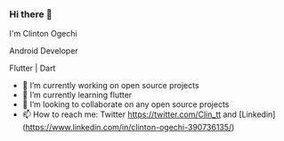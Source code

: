 ### Hi there 👋

I'm Clinton Ogechi

Android Developer 

Flutter | Dart

- 🔭 I’m currently working on open source projects
- 🌱 I’m currently learning flutter
- 👯 I’m looking to collaborate on any open source projects
- 📫 How to reach me: Twitter https://twitter.com/Clin_tt and [Linkedin] (https://www.linkedin.com/in/clinton-ogechi-390736135/)



